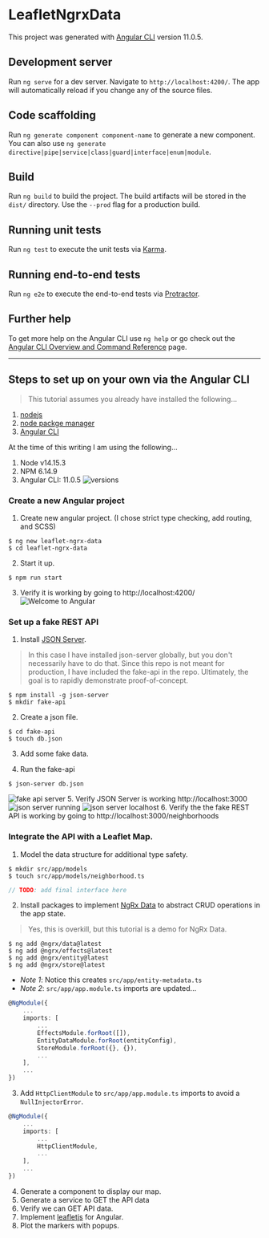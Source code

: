 # LeafletNgrxData

This project was generated with [Angular CLI](https://github.com/angular/angular-cli) version 11.0.5.

## Development server

Run `ng serve` for a dev server. Navigate to `http://localhost:4200/`. The app will automatically reload if you change any of the source files.

## Code scaffolding

Run `ng generate component component-name` to generate a new component. You can also use `ng generate directive|pipe|service|class|guard|interface|enum|module`.

## Build

Run `ng build` to build the project. The build artifacts will be stored in the `dist/` directory. Use the `--prod` flag for a production build.

## Running unit tests

Run `ng test` to execute the unit tests via [Karma](https://karma-runner.github.io).

## Running end-to-end tests

Run `ng e2e` to execute the end-to-end tests via [Protractor](http://www.protractortest.org/).

## Further help

To get more help on the Angular CLI use `ng help` or go check out the [Angular CLI Overview and Command Reference](https://angular.io/cli) page.

---
## Steps to set up on your own via the Angular CLI
>    This tutorial assumes you already have installed the following...
1. [nodejs](https://nodejs.org/en/)
2. [node packge manager](https://www.npmjs.com/get-npm)
3. [Angular CLI](https://angular.io/cli)

At the time of this writing I am using the following...
1. Node v14.15.3
2. NPM 6.14.9
3. Angular CLI: 11.0.5
![versions](../screenshots/versions.png)

### Create a new Angular project
1. Create new angular project. (I chose strict type checking, add routing, and SCSS)
```
$ ng new leaflet-ngrx-data
$ cd leaflet-ngrx-data
```
2. Start it up.
```
$ npm run start
```
3. Verify it is working by going to http://localhost:4200/
![Welcome to Angular](../screenshots/welcome-to-angular.png)

### Set up a fake REST API
1. Install [JSON Server](https://www.npmjs.com/package/json-server).
>    In this case I have installed json-server globally, but you don't necessarily have to do that.
>    Since this repo is not meant for production, I have included the fake-api in the repo.
>    Ultimately, the goal is to rapidly demonstrate proof-of-concept.
```
$ npm install -g json-server
$ mkdir fake-api
```
2. Create a json file.
```
$ cd fake-api
$ touch db.json
```
3. Add some fake data.
<!-- TODO: c/p the final db.json here -->
4. Run the fake-api
```
$ json-server db.json
```
![fake api server](../)
5. Verify JSON Server is working http://localhost:3000
![json server running](../screenshots/json-server-running.png)
![json server localhost](../screenshots/json-server-localhost.png)
6. Verify the the fake REST API is working by going to http://localhost:3000/neighborhoods
<!-- TODO: add image of API endpoint when this demo works-->
<!-- ![json server enspoint](../screenshots/json-server-endpoint.png) -->


### Integrate the API with a Leaflet Map.
1. Model the data structure for additional type safety.
```
$ mkdir src/app/models
$ touch src/app/models/neighborhood.ts
```
```typescript
// TODO: add final interface here
```

2. Install packages to implement [NgRx Data](https://ngrx.io/guide/data) to abstract CRUD operations in the app state.
>    Yes, this is overkill, but this tutorial is a demo for NgRx Data.
```
$ ng add @ngrx/data@latest
$ ng add @ngrx/effects@latest
$ ng add @ngrx/entity@latest
$ ng add @ngrx/store@latest
```
* *Note 1*: Notice this creates `src/app/entity-metadata.ts`
* *Note 2*: `src/app/app.module.ts` imports are updated...
```typescript
@NgModule({
    ...
    imports: [
        ...
        EffectsModule.forRoot([]),
        EntityDataModule.forRoot(entityConfig),
        StoreModule.forRoot({}, {}),
        ...
    ],
    ...
})
```
3. Add `HttpClientModule` to `src/app/app.module.ts` imports to avoid a `NullInjectorError`.
```typescript
@NgModule({
    ...
    imports: [
        ...
        HttpClientModule,
        ...
    ],
    ...
})
```

4. Generate a component to display our map.
4. Generate a service to GET the API data
5. Verify we can GET API data.
6. Implement [leafletjs](https://leafletjs.com/index.html) for Angular.
7. Plot the markers with popups.
